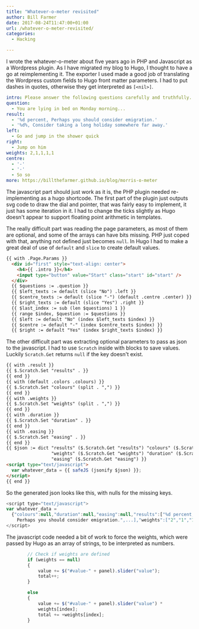 ```yaml
---
title: "Whatever-o-meter revisited"
author: Bill Farmer
date: 2017-08-24T11:47:00+01:00
url: /whatever-o-meter-revisited/
categories:
  - Hacking

---
```


I wrote the whatever-o-meter about five years ago in PHP and
Javascript as a Wordpress plugin. As I have migrated my blog to Hugo,
I thought to have a go at reimplementing it. The exporter I used made
a good job of translating the Wordpress custom fields to Hugo front
matter parameters. I had to put dashes in quotes, otherwise they get
interpreted as `[<nil>]`.

```yaml
intro: Please answer the following questions carefully and truthfully.
question:
  - You are lying in bed on Monday morning...
result:
  - '%d percent, Perhaps you should consider emigration.'
  - '%d%, Consider taking a long holiday somewhere far away.'
left:
  - Go and jump in the shower quick
right:
  - Jump on him
weights: 2,1,1,1,1
centre:
  - '-'
  - '-'
  - So so
more: https://billthefarmer.github.io/blog/morris-o-meter
```

The javascript part should just work as it is, the PHP plugin needed
re-implementing as a hugo shortcode. The first part of the plugin just
outputs svg code to draw the dial and pointer, that was fairly easy to
implement, it just has some iteration in it. I had to change the ticks
slightly as Hugo doesn't appear to support floating point arithmetic
in templates.

The really difficult part was reading the page parameters, as most of
them are optional, and some of the arrays can have bits missing. PHP
just coped with that, anything not defined just becomes `null`. In
Hugo I had to make a great deal of use of `default` and `slice` to
create default values.

```html
{{ with .Page.Params }}
  <div id="first" style="text-align: center">
    <h4>{{ .intro }}</h4>
    <input type="button" value="Start" class="start" id="start" />
  </div>
  {{ $questions := .question }}
  {{ $left_texts := default (slice "No") .left }}
  {{ $centre_texts := default (slice "-") (default .centre .center) }}
  {{ $right_texts := default (slice "Yes") .right }}
  {{ $last_index := sub (len $questions) 1 }}
  {{ range $index, $question := $questions }}
  {{ $left := default "No" (index $left_texts $index) }}
  {{ $centre := default "-" (index $centre_texts $index) }}
  {{ $right := default "Yes" (index $right_texts $index) }}
```

The other difficult part was extracting optional parameters to pass as
json to the javascript. I had to use `Scratch` inside with blocks to
save values. Luckily `Scratch.Get` returns `null` if the key doesn't
exist.

```html
{{ with .result }}
{{ $.Scratch.Set "results" . }}
{{ end }}
{{ with (default .colors .colours) }}
{{ $.Scratch.Set "colours" (split . ",") }}
{{ end }}
{{ with .weights }}
{{ $.Scratch.Set "weights" (split . ",") }}
{{ end }}
{{ with .duration }}
{{ $.Scratch.Set "duration" . }}
{{ end }}
{{ with .easing }}
{{ $.Scratch.Set "easing" . }}
{{ end }}
{{ $json := dict "results" ($.Scratch.Get "results") "colours" ($.Scratch.Get "colours")
                 "weights" ($.Scratch.Get "weights") "duration" ($.Scratch.Get "duration")
                 "easing" ($.Scratch.Get "easing") }}
<script type="text/javascript">
  var whatever_data = {{ safeJS (jsonify $json) }};
</script>
{{ end }}
```

So the generated json looks like this, with nulls for the missing keys.

```javascript
<script type="text/javascript">
var whatever_data =
  {"colours":null,"duration":null,"easing":null,"results":["%d percent,
    Perhaps you should consider emigration.",...],"weights":["2","1","1","1","1"]};
</script>
```

The javascript code needed a bit of work to force the weights, which
were passed by Hugo as an array of strings, to be interpreted as numbers.

```javascript
        // Check if weights are defined
        if (weights == null)
        {
            value += $("#value-" + panel).slider("value");
            total++;
        }

        else
        {
            value += $("#value-" + panel).slider("value") *
	        weights[index];
            total += +weights[index];
        }
```
